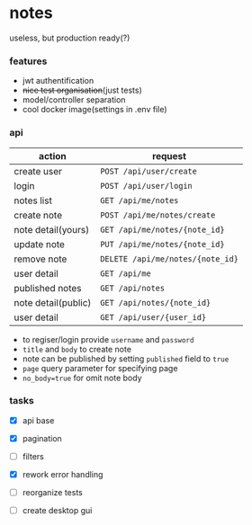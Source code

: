 # notes
useless, but production ready(?)

### features
* jwt authentification
* ~~nice test organisation~~(just tests)
* model/controller separation
* cool docker image(settings in .env file)

### api
action              | request
------------------- | ---------------
create user		    | `POST /api/user/create`
login	    	    | `POST /api/user/login`
notes list  	    | `GET /api/me/notes`
create note 	    | `POST /api/me/notes/create`
note detail(yours)  | `GET /api/me/notes/{note_id}`
update note 	    | `PUT /api/me/notes/{note_id}`
remove note 	    | `DELETE /api/me/notes/{note_id}`
user detail 	    | `GET /api/me`
published notes     | `GET /api/notes`
note detail(public) | `GET /api/notes/{note_id}`
user detail			| `GET /api/user/{user_id}`

* to regiser/login provide `username` and `password`
* `title` and `body` to create note
* note can be published by setting `published` field to `true`
* `page` query parameter for specifying page
* `no_body=true` for omit note body

### tasks
* [x] api base
* [x] pagination
* [ ] filters
* [x] rework error handling
* [ ] reorganize tests
* [ ] create desktop gui

